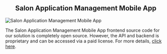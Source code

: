 <h2 style="text-align:center"> Salon Application Management Mobile App </h2>

![Salon Application Management Mobile App](https://admin.ninjascode.com/) 

The Salon Application Management Mobile App frontend source code for our solution is completely open source. However, the API and backend is proprietary and can be accessed via a paid license. For more details, <a href="https://enatega.com/?utm_source=github&utm_medium=repo&utm_campaign=margaret-salon-application-management-mobile-app" target="_blank">click here</a>.
